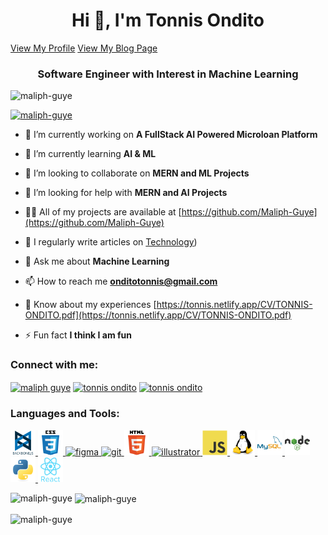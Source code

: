 <h1 align="center">Hi 👋, I'm Tonnis Ondito</h1>
<a align="center" href= "https://tonnis.netlify.app">View My Profile</a>
<a align="center" href= "https://maliph-guye.github.io/My-Blog-Page">View My Blog Page</a>
<h3 align="center">Software Engineer with Interest in Machine Learning</h3>

<p align="left"> <img src="https://komarev.com/ghpvc/?username=maliph-guye&label=Profile%20views&color=0e75b6&style=flat" alt="maliph-guye" /> </p>

<p align="left"> <a href="https://github.com/ryo-ma/github-profile-trophy"><img src="https://github-profile-trophy.vercel.app/?username=maliph-guye" alt="maliph-guye" /></a> </p>

- 🔭 I’m currently working on **A FullStack AI Powered Microloan Platform**

- 🌱 I’m currently learning **AI & ML**

- 👯 I’m looking to collaborate on **MERN and ML Projects**

- 🤝 I’m looking for help with **MERN and AI Projects**

- 👨‍💻 All of my projects are available at [https://github.com/Maliph-Guye](https://github.com/Maliph-Guye)

- 📝 I regularly write articles on [Technology](https://maliph-guye.github.io/My-Blog-Page/))

- 💬 Ask me about **Machine Learning**

- 📫 How to reach me **onditotonnis@gmail.com**

- 📄 Know about my experiences [https://tonnis.netlify.app/CV/TONNIS-ONDITO.pdf](https://tonnis.netlify.app/CV/TONNIS-ONDITO.pdf)

- ⚡ Fun fact **I think I am fun**

<h3 align="left">Connect with me:</h3>
<p align="left">
<a href="https://dev.to/maliph guye" target="blank"><img align="center" src="https://raw.githubusercontent.com/rahuldkjain/github-profile-readme-generator/master/src/images/icons/Social/devto.svg" alt="maliph guye" height="30" width="40" /></a>
<a href="https://linkedin.com/in/tonnis ondito" target="blank"><img align="center" src="https://raw.githubusercontent.com/rahuldkjain/github-profile-readme-generator/master/src/images/icons/Social/linked-in-alt.svg" alt="tonnis ondito" height="30" width="40" /></a>
<a href="https://fb.com/tonnis ondito" target="blank"><img align="center" src="https://raw.githubusercontent.com/rahuldkjain/github-profile-readme-generator/master/src/images/icons/Social/facebook.svg" alt="tonnis ondito" height="30" width="40" /></a>
</p>

<h3 align="left">Languages and Tools:</h3>
<p align="left"> <a href="https://backbonejs.org" target="_blank" rel="noreferrer"> <img src="https://raw.githubusercontent.com/devicons/devicon/master/icons/backbonejs/backbonejs-original-wordmark.svg" alt="backbonejs" width="40" height="40"/> </a> <a href="https://www.w3schools.com/css/" target="_blank" rel="noreferrer"> <img src="https://raw.githubusercontent.com/devicons/devicon/master/icons/css3/css3-original-wordmark.svg" alt="css3" width="40" height="40"/> </a> <a href="https://www.figma.com/" target="_blank" rel="noreferrer"> <img src="https://www.vectorlogo.zone/logos/figma/figma-icon.svg" alt="figma" width="40" height="40"/> </a> <a href="https://git-scm.com/" target="_blank" rel="noreferrer"> <img src="https://www.vectorlogo.zone/logos/git-scm/git-scm-icon.svg" alt="git" width="40" height="40"/> </a> <a href="https://www.w3.org/html/" target="_blank" rel="noreferrer"> <img src="https://raw.githubusercontent.com/devicons/devicon/master/icons/html5/html5-original-wordmark.svg" alt="html5" width="40" height="40"/> </a> <a href="https://www.adobe.com/in/products/illustrator.html" target="_blank" rel="noreferrer"> <img src="https://www.vectorlogo.zone/logos/adobe_illustrator/adobe_illustrator-icon.svg" alt="illustrator" width="40" height="40"/> </a> <a href="https://developer.mozilla.org/en-US/docs/Web/JavaScript" target="_blank" rel="noreferrer"> <img src="https://raw.githubusercontent.com/devicons/devicon/master/icons/javascript/javascript-original.svg" alt="javascript" width="40" height="40"/> </a> <a href="https://www.linux.org/" target="_blank" rel="noreferrer"> <img src="https://raw.githubusercontent.com/devicons/devicon/master/icons/linux/linux-original.svg" alt="linux" width="40" height="40"/> </a> <a href="https://www.mysql.com/" target="_blank" rel="noreferrer"> <img src="https://raw.githubusercontent.com/devicons/devicon/master/icons/mysql/mysql-original-wordmark.svg" alt="mysql" width="40" height="40"/> </a> <a href="https://nodejs.org" target="_blank" rel="noreferrer"> <img src="https://raw.githubusercontent.com/devicons/devicon/master/icons/nodejs/nodejs-original-wordmark.svg" alt="nodejs" width="40" height="40"/> </a> <a href="https://www.python.org" target="_blank" rel="noreferrer"> <img src="https://raw.githubusercontent.com/devicons/devicon/master/icons/python/python-original.svg" alt="python" width="40" height="40"/> </a> <a href="https://reactjs.org/" target="_blank" rel="noreferrer"> <img src="https://raw.githubusercontent.com/devicons/devicon/master/icons/react/react-original-wordmark.svg" alt="react" width="40" height="40"/> </a> </p>

<p><img align="left" src="https://github-readme-stats.vercel.app/api/top-langs?username=maliph-guye&show_icons=true&locale=en&layout=compact" alt="maliph-guye" /></p>

<p>&nbsp;<img align="center" src="https://github-readme-stats.vercel.app/api?username=maliph-guye&show_icons=true&locale=en" alt="maliph-guye" /></p>

<p><img align="center" src="https://github-readme-streak-stats.herokuapp.com/?user=maliph-guye&" alt="maliph-guye" /></p>
